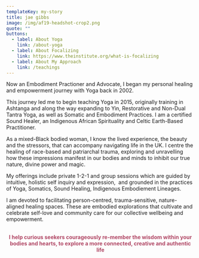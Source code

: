 ```yaml
---
templateKey: my-story
title: jae gibbs
image: /img/af19-headshot-crop2.png
quote: ""
buttons:
  - label: About Yoga
    link: /about-yoga
  - label: About Focalizing
    link: https://www.theinstitute.org/what-is-focalizing
  - label: About My Approach
    link: /teachings
---
```

<p style="text-align: left;">Now an Embodiment Practioner and Advocate, I began my personal healing and empowerment journey with Yoga back in 2002.</p>
<p style="text-align: left;">This journey led me to begin teaching Yoga in 2015, originally training in Ashtanga and along the way expanding to Yin, Restorative and Non-Dual Tantra Yoga, as well as Somatic and Embodiment Practices. I am a certified Sound Healer, an Indigenous African Spirituality and Celtic Earth-Based Practitioner.</p>
<p style="text-align: left;">As a mixed-Black bodied woman, I know the lived experience, the beauty and the stressors, that can accompany navigating life in the UK. I centre the healing of race-based and patriarchal trauma, exploring and unravelling how these impressions manifest in our bodies and minds to inhibit our true nature, divine power and magic.</p>
<p style="text-align: left;">My offerings include private 1-2-1 and group sessions which are guided by intuitive, holistic self inquiry and expression,&nbsp; and grounded in the practices of Yoga, Somatics, Sound Healing, Indigenous Embodiement Lineages.</p>
<p style="text-align: left;">I am devoted to facilitating person-centred, trauma-sensitive, nature-aligned healing spaces. These are embodied explorations that cultivate and celebrate self-love and community care for our collective wellbeing and empowerment.</p>
<p style="text-align: center;"><br><strong><span style="color: rgb(176, 70, 100);">I help curious seekers courageously re-member the wisdom within your bodies and hearts, to explore a more connected, creative and authentic life</span></strong></p>